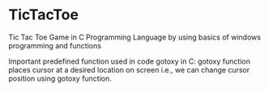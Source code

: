 # TicTacToe
Tic Tac Toe Game in C Programming Language by using basics of windows programming and functions

Important predefined function used in code
gotoxy in C: gotoxy function places cursor at a desired location on screen i.e., we can change cursor position using gotoxy function.
